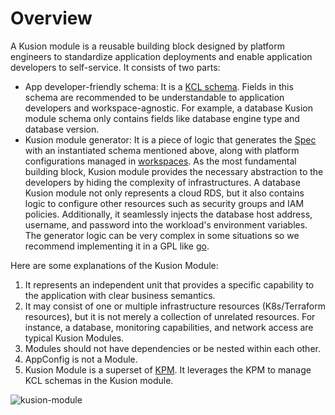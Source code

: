 # Overview

A Kusion module is a reusable building block designed by platform engineers to standardize application deployments and enable application developers to self-service. It consists of two parts:

- App developer-friendly schema: It is a [KCL schema](https://kcl-lang.io/docs/user_docs/guides/schema-definition/). Fields in this schema are recommended to be understandable to application developers and workspace-agnostic. For example, a database Kusion module schema only contains fields like database engine type and database version.
- Kusion module generator: It is a piece of logic that generates the [Spec](../6-specs.md) with an instantiated schema mentioned above, along with platform configurations managed in [workspaces](../4-workspace/1-overview.md). As the most fundamental building block, Kusion module provides the necessary abstraction to the developers by hiding the complexity of infrastructures. A database Kusion module not only represents a cloud RDS, but it also contains logic to configure other resources such as security groups and IAM policies. Additionally, it seamlessly injects the database host address, username, and password into the workload's environment variables. The generator logic can be very complex in some situations so we recommend implementing it in a GPL like [go](https://go.dev/).

Here are some explanations of the Kusion Module:

1. It represents an independent unit that provides a specific capability to the application with clear business semantics.
2. It may consist of one or multiple infrastructure resources (K8s/Terraform resources), but it is not merely a collection of unrelated resources. For instance, a database, monitoring capabilities, and network access are typical Kusion Modules.
3. Modules should not have dependencies or be nested within each other.
4. AppConfig is not a Module.
5. Kusion Module is a superset of [KPM](https://www.kcl-lang.io/docs/user_docs/guides/package-management/quick-start). It leverages the KPM to manage KCL schemas in the Kusion module.

![kusion-module](/img/docs/concept/kusion-module.png)